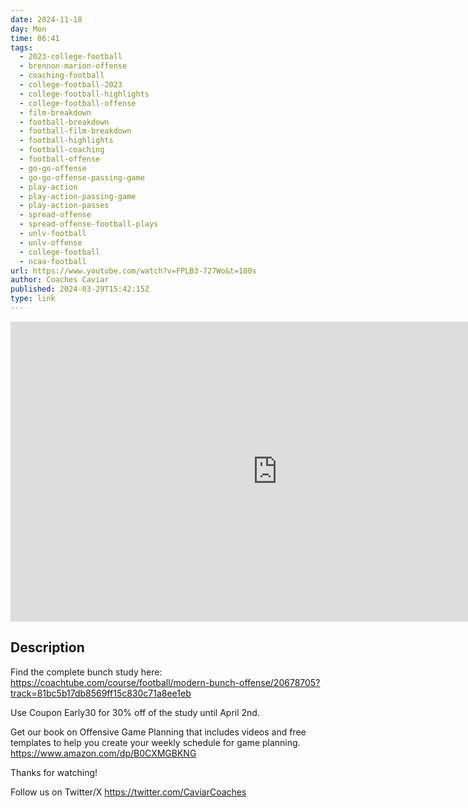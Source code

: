 ```yaml
---
date: 2024-11-18
day: Mon
time: 06:41
tags:
  - 2023-college-football
  - brennon-marion-offense
  - coaching-football
  - college-football-2023
  - college-football-highlights
  - college-football-offense
  - film-breakdown
  - football-breakdown
  - football-film-breakdown
  - football-highlights
  - football-coaching
  - football-offense
  - go-go-offense
  - go-go-offense-passing-game
  - play-action
  - play-action-passing-game
  - play-action-passes
  - spread-offense
  - spread-offense-football-plays
  - unlv-football
  - unlv-offense
  - college-football
  - ncaa-football
url: https://www.youtube.com/watch?v=FPLB3-727Wo&t=180s
author: Coaches Caviar
published: 2024-03-29T15:42:15Z
type: link
---
```


<iframe width="854" height="480" src="https://www.youtube.com/embed/FPLB3-727Wo" frameborder="0" allowfullscreen></iframe>

## Description
Find the complete bunch study here: https://coachtube.com/course/football/modern-bunch-offense/20678705?track=81bc5b17db8569ff15c830c71a8ee1eb

Use Coupon Early30 for 30% off of the study until April 2nd.

Get our book on Offensive Game Planning that includes videos and free templates to help you create your weekly schedule for game planning.  
https://www.amazon.com/dp/B0CXMGBKNG


Thanks for watching! 

Follow us on Twitter/X
https://twitter.com/CaviarCoaches